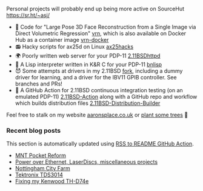 Personal projects will probably end up being more active on SourceHut https://sr.ht/~asj/

- 🤡 Code for "Large Pose 3D Face Reconstruction from a Single Image
  via Direct Volumetric Regression"
  [vrn](https://github.com/AaronJackson/vrn), which is also available
  on Docker Hub as a container image
  [vrn-docker](https://github.com/AaronJackson/vrn-docker)
- 📻 Hacky scripts for ax25d on Linux
  [ax25hacks](https://github.com/AaronJackson/ax25hacks)
- 🌍 Poorly written web server for your PDP-11
  [2.11BSDhttpd](https://github.com/AaronJackson/2.11BSDhttpd)
- 🐍 A Lisp interpreter written in K&R C for your PDP-11
  [bnlisp](https://github.com/AaronJackson/bnlisp)
- 😈 Some attempts at drivers in my 2.11BSD
  [fork](https://github.com/AaronJackson/2.11BSD), including a dummy
  driver for learning, and a driver for the IBV11 GPIB controller. See
  branches and PRs!
- 🤖 A GitHub Action for 2.11BSD continuous integration testing (on an
  emulated PDP-11)
  [2.11BSD-Action](https://github.com/AaronJackson/2.11BSD-Action) along 
  with a GitHub repo and workflow which builds distribution files
  [2.11BSD-Distribution-Builder](https://github.com/AaronJackson/2.11BSD-Distribution-Builder)

Feel free to stalk on my website
[aaronsplace.co.uk](http://aaronsplace.co.uk)
or [plant some trees](https://ecologi.com/aaronjackson?r=60ba3335dc24a022bb3f46dc) 🌳


### Recent blog posts

This section is automatically updated using [RSS to README GitHub Action](https://github.com/JasonEtco/rss-to-readme).

<!--START_SECTION:feed-->
* [MNT Pocket Reform](http:&#x2F;&#x2F;aaronsplace.co.uk&#x2F;blog&#x2F;2025-08-26-mnt-pocket-reform.html)
* [Power over Ethernet, LaserDiscs, miscellaneous projects](http:&#x2F;&#x2F;aaronsplace.co.uk&#x2F;blog&#x2F;2025-08-20-various-updates.html)
* [Nottingham City Farm](http:&#x2F;&#x2F;aaronsplace.co.uk&#x2F;blog&#x2F;2025-05-15-nottingham-city-farm.html)
* [Tektronix TDS3014](http:&#x2F;&#x2F;aaronsplace.co.uk&#x2F;blog&#x2F;2025-05-12-tektronix-tds3014.html)
* [Fixing my Kenwood TH-D74e](http:&#x2F;&#x2F;aaronsplace.co.uk&#x2F;blog&#x2F;2025-03-19-fixing-kenwood-th-d74e.html)
<!--END_SECTION:feed-->
